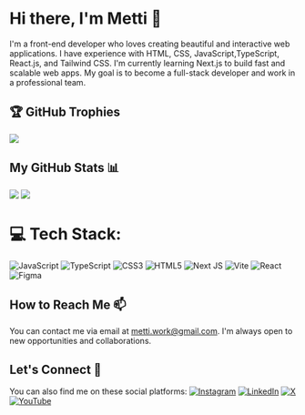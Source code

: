 # Hi there, I'm Metti 👋

I'm a front-end developer who loves creating beautiful and interactive web applications. I have experience with HTML, CSS, JavaScript,TypeScript, React.js, and Tailwind CSS. I'm currently learning Next.js to build fast and scalable web apps. My goal is to become a full-stack developer and work in a professional team.

## 🏆 GitHub Trophies
![](https://github-profile-trophy.vercel.app/?username=mehdi-ehsani&theme=flat&no-frame=false&no-bg=false&margin-w=4)
## My GitHub Stats 📊
![](https://github-readme-stats.vercel.app/api?username=mehdi-ehsani&theme=default&hide_border=false&include_all_commits=false&count_private=false) ![](https://github-readme-stats.vercel.app/api/top-langs/?username=mehdi-ehsani&theme=default&hide_border=false&include_all_commits=false&count_private=false&layout=compact)

# 💻 Tech Stack:
![JavaScript](https://img.shields.io/badge/javascript-%23323330.svg?style=flat&logo=javascript&logoColor=%23F7DF1E) ![TypeScript](https://img.shields.io/badge/typescript-%23007ACC.svg?style=flat&logo=typescript&logoColor=white) ![CSS3](https://img.shields.io/badge/css3-%231572B6.svg?style=flat&logo=css3&logoColor=white) ![HTML5](https://img.shields.io/badge/html5-%23E34F26.svg?style=flat&logo=html5&logoColor=white) ![Next JS](https://img.shields.io/badge/Next-black?style=flat&logo=next.js&logoColor=white) ![Vite](https://img.shields.io/badge/vite-%23646CFF.svg?style=flat&logo=vite&logoColor=white) ![React](https://img.shields.io/badge/react-%2320232a.svg?style=flat&logo=react&logoColor=%2361DAFB) ![Figma](https://img.shields.io/badge/figma-%23F24E1E.svg?style=flat&logo=figma&logoColor=white)
## How to Reach Me 📫
You can contact me via email at metti.work@gmail.com. I'm always open to new opportunities and collaborations.
## Let's Connect 🤝
You can also find me on these social platforms:
[![Instagram](https://img.shields.io/badge/Instagram-%23E4405F.svg?logo=Instagram&logoColor=white)](https://instagram.com/#) [![LinkedIn](https://img.shields.io/badge/LinkedIn-%230077B5.svg?logo=linkedin&logoColor=white)](https://linkedin.com/in/#) [![X](https://img.shields.io/badge/X-black.svg?logo=X&logoColor=white)](https://x.com/#) [![YouTube](https://img.shields.io/badge/YouTube-%23FF0000.svg?logo=YouTube&logoColor=white)](https://youtube.com/@#) 
